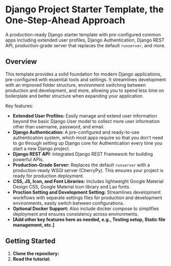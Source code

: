 # Django Project Starter Template, the One-Step-Ahead Approach

A production-ready Django starter template with pre-configured common apps including extended user profiles, Django Authentication, Django REST API, production-grade server that replaces the default `runserver`, and more.

## Overview

This template provides a solid foundation for modern Django applications, pre-configured with essential tools and settings.  It streamlines development with an improved folder structure, environment switching between production and development, and more, allowing you to spend less time on boilerplate and better structure when expanding your application.

Key features:

* **Extended User Profiles:** Easily manage and extend user information beyond the basic Django User model to collect more user information other than username, password, and email.
* **Django Authentication:** A pre-configured and ready-to-use authentication system, which most apps require so that you don't need to go through setting up Django core for Authentication every time you start a new Django project.
* **Django REST API:** Integrated Django REST Framework for building powerful APIs.
* **Production-Grade Server:** Replaces the default `runserver` with a production-ready WSGI server (CherryPy). This ensures your project is ready for production deployment.
* **CSS, JS, Icon, and Font Libraries:** Includes lightweight Google Material Design CSS, Google Material Icon library and Lao fonts.
* **Proction Setting and Development Setting:** Streamlines development workflows with separate settings files for production and development environments, easily switch between configurations.
* **Optional Docker Support:** Also include docker compose to simplifies deployment and ensures consistency across environments.
* **[Add other key features here as needed, e.g., Testing setup, Static file management, etc.]**

## Getting Started

1. **Clone the repository:**
2. **Read the tutorial:**

